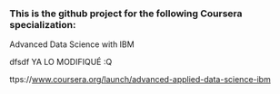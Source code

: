### This is the github project for the following Coursera specialization:

Advanced Data Science with IBM

dfsdf
YA LO MODIFIQUÉ :Q


ttps://www.coursera.org/launch/advanced-applied-data-science-ibm

